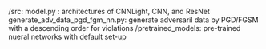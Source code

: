 /src:
model.py : architectures of CNNLight, CNN, and ResNet
generate_adv_data_pgd_fgm_nn.py: generate adversaril data by PGD/FGSM with a descending order for violations
/pretrained_models: pre-trained nueral networks with default set-up
